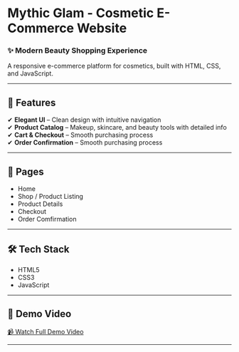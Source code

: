 # Mythic Glam - Cosmetic E-Commerce Website  

### ✨ **Modern Beauty Shopping Experience**  
A responsive e-commerce platform for cosmetics, built with HTML, CSS, and JavaScript.  

---

## 🚀 **Features**  
✔ **Elegant UI** – Clean design with intuitive navigation  
✔ **Product Catalog** – Makeup, skincare, and beauty tools with detailed info  
✔ **Cart & Checkout** – Smooth purchasing process  
✔ **Order Confirmation** – Smooth purchasing process  

---

## 📱 **Pages**  
- Home  
- Shop / Product Listing  
- Product Details  
- Checkout    
- Order Comfirmation

---

## 🛠️ **Tech Stack**  
- HTML5  
- CSS3  
- JavaScript  

---

## 📸 **Demo Video**  
[📹 Watch Full Demo Video](https://drive.google.com/file/d/14j1ZItM_kgURbVE67jziuUTdstO1tlCy/view?usp=sharing)


---

